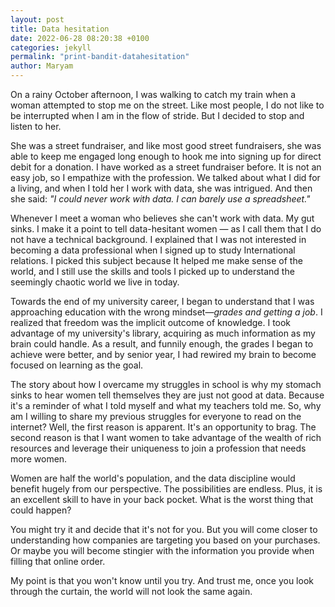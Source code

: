 ```yaml
---
layout: post
title: Data hesitation
date: 2022-06-28 08:20:38 +0100
categories: jekyll
permalink: "print-bandit-datahesitation"
author: Maryam
---
```


On a rainy October afternoon, I was walking to  catch my train when a woman attempted to stop me on the street. Like most people, I do not like to be interrupted when I am in the flow of stride. But I decided to stop and listen to her. 

She was a street fundraiser, and like most good street fundraisers, she was able to keep me engaged long enough to hook me into signing up for direct debit for a donation. I have worked as a street fundraiser before. It is not an easy job, so I empathize with the profession. We talked about what I did for a living, and when I told her I work with data, she was intrigued. And then she said: *"I could never work with data. I can barely use a spreadsheet."* 

Whenever I meet a woman who believes she can't work with data. My gut sinks. I make it a point to tell data-hesitant women — as I call them that I do not have a technical background. I explained that I was not interested in becoming a data professional when I signed up to study International relations. I picked this subject because It helped me make sense of the world, and I still use the skills and tools I picked up to understand the seemingly chaotic world we live in today.

Towards the end of my university career, I began to understand that I was approaching education with the wrong mindset—*grades and getting a job*. I realized that freedom was the implicit outcome of knowledge. I took advantage of my university's library, acquiring as much information as my brain could handle. As a result, and funnily enough, the grades I began to achieve were better, and by senior year, I had rewired my brain to become focused on learning as the goal.

The story about how I overcame my struggles in school is why my stomach sinks to hear women tell themselves they are just not good at data. Because it's a reminder of what I told myself and what my teachers told me. So, why am I willing to share my previous struggles for everyone to read on the internet? Well, the first reason is apparent. It's an opportunity to brag. The second reason is that I want women to take advantage of the wealth of rich resources and leverage their uniqueness to join a profession that needs more women. 

Women are half the world's population, and the data discipline would benefit hugely from our perspective. The possibilities are endless. Plus, it is an excellent skill to have in your back pocket. What is the worst thing that could happen? 

You might try it and decide that it's not for you. But you will come closer to understanding how companies are targeting you based on your purchases. Or maybe you will become stingier with the information you provide when filling that online order. 

My point is that you won't know until you try. And trust me, once you look through the curtain, the world will not look the same again.
